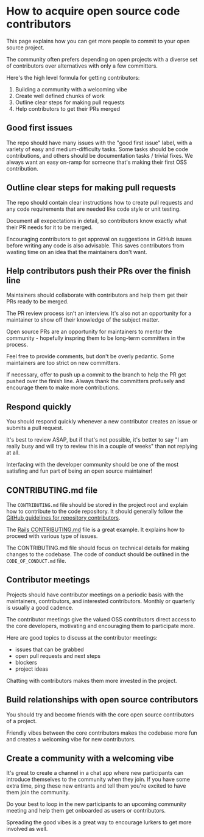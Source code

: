 # How to acquire open source code contributors

This page explains how you can get more people to commit to your open source project.

The community often prefers depending on open projects with a diverse set of contributors over alternatives with only a few committers.

Here's the high level formula for getting contributors:

1. Building a community with a welcoming vibe
2. Create well defined chunks of work
3. Outline clear steps for making pull requests
4. Help contributors to get their PRs merged

## Good first issues

The repo should have many issues with the "good first issue" label, with a variety of easy and medium-difficulty tasks. Some tasks should be code contributions, and others should be documentation tasks / trivial fixes.  We always want an easy on-ramp for someone that's making their first OSS contribution.

## Outline clear steps for making pull requests

The repo should contain clear instructions how to create pull requests and any code requirements that are needed like code style or unit testing.

Document all exepectations in detail, so contributors know exactly what their PR needs for it to be merged.

Encouraging contributors to get approval on suggestions in GitHub issues before writing any code is also advisable.  This saves contributors from wasting time on an idea that the maintainers don't want.

## Help contributors push their PRs over the finish line

Maintainers should collaborate with contributors and help them get their PRs ready to be merged.

The PR review process isn't an interview.  It's also not an opportunity for a maintainer to show off their knowledge of the subject matter.

Open source PRs are an opportunity for maintainers to mentor the community - hopefully inspring them to be long-term committers in the process.

Feel free to provide comments, but don't be overly pedantic.  Some maintainers are too strict on new committers.

If necessary, offer to push up a commit to the branch to help the PR get pushed over the finish line.  Always thank the committers profusely and encourage them to make more contributions.

## Respond quickly

You should respond quickly whenever a new contributor creates an issue or submits a pull request.

It's best to review ASAP, but if that's not possible, it's better to say "I am really busy and will try to review this in a couple of weeks" than not replying at all.

Interfacing with the developer community should be one of the most satisfing and fun part of being an open source maintainer!

## CONTRIBUTING.md file

The `CONTRIBUTING.md` file should be stored in the project root and explain how to contribute to the code repository.  It should generally follow the [GitHub guidelines for repository contributors](https://docs.github.com/en/communities/setting-up-your-project-for-healthy-contributions/setting-guidelines-for-repository-contributors).

The [Rails CONTRIBUTING.md](https://github.com/rails/rails/blob/main/CONTRIBUTING.md) file is a great example.  It explains how to proceed with various type of issues.

The CONTRIBUTING.md file should focus on technical details for making changes to the codebase.  The code of conduct should be outlined in the `CODE_OF_CONDUCT.md` file.

## Contributor meetings

Projects should have contributor meetings on a periodic basis with the maintainers, contributors, and interested contributors.  Monthly or quarterly is usually a good cadence.

The contributor meetings give the valued OSS contributors direct access to the core developers, motivating and encouraging them to participate more.

Here are good topics to discuss at the contributor meetings:

* issues that can be grabbed
* open pull requests and next steps
* blockers
* project ideas

Chatting with contributors makes them more invested in the project.

## Build relationships with open source contributors

You should try and become friends with the core open source contributors of a project.

Friendly vibes between the core contributors makes the codebase more fun and creates a welcoming vibe for new contributors.

## Create a community with a welcoming vibe

It's great to create a channel in a chat app where new participants can introduce themselves to the community when they join.  If you have some extra time, ping these new entrants and tell them you're excited to have them join the community.

Do your best to loop in the new participants to an upcoming community meeting and help them get onboarded as users or contributors.

Spreading the good vibes is a great way to encourage lurkers to get more involved as well.

